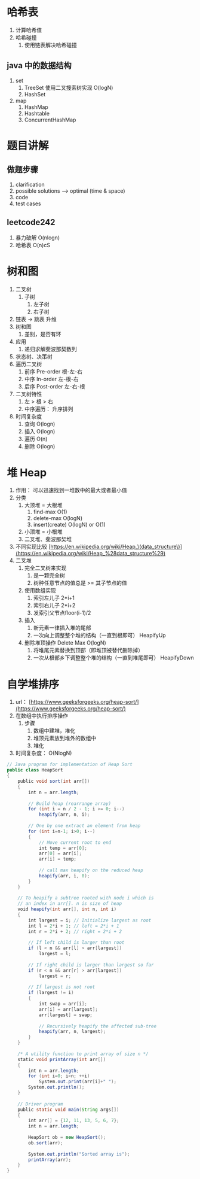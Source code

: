 # 哈希表
1. 计算哈希值
2. 哈希碰撞
    1. 使用链表解决哈希碰撞

## java 中的数据结构
1. set
    1. TreeSet 使用二叉搜索树实现 O(logN)
    2. HashSet
2. map
    1. HashMap
    2. Hashtable
    3. ConcurrentHashMap

# 题目讲解
## 做题步骤
1. clarification
2. possible solutions --> optimal (time & space)
3. code
4. test cases

## leetcode242
1. 暴力破解 O(nlogn)
2. 哈希表 O(n)cS

# 树和图
1. 二叉树
    1. 子树
        1. 左子树
        2. 右子树
2. 链表 -> 跳表 升维
3. 树和图
    1. 差别，是否有环
4. 应用
    1. 递归求解斐波那契数列
5. 状态树、决策树
6. 遍历二叉树
    1. 前序 Pre-order 根-左-右
    2. 中序 In-order 左-根-右
    3. 后序 Post-order 左-右-根
7. 二叉树特性
    1. 左 > 根 > 右
    2. 中序遍历： 升序排列
8. 时间复杂度
    1. 查询 O(logn)
    2. 插入 O(logn)
    3. 遍历 O(n)
    4. 删除 O(logn)
    
# 堆 Heap
1. 作用： 可以迅速找到一堆数中的最大或者最小值
2. 分类
    1. 大顶堆 = 大根堆
        1. find-max O(1)
        2. delete-max O(logN)
        3. insert(create) O(logN) or O(1)
    2. 小顶堆 = 小根堆
    3. 二叉堆、斐波那契堆
3. 不同实现比较 [https://en.wikipedia.org/wiki/Heap_\(data_structure\)](https://en.wikipedia.org/wiki/Heap_%28data_structure%29)
4. 二叉堆
    1. 完全二叉树来实现
        1. 是一颗完全树
        2. 树种任意节点的值总是 >= 其子节点的值
    2. 使用数组实现
        1. 索引左儿子 2\*i+1
        2. 索引右儿子 2\*i+2
        3. 发索引父节点floor(i-1)/2
    3. 插入
        1. 新元素一律插入堆的尾部
        2. 一次向上调整整个堆的结构（一直到根即可） HeapifyUp
    4. 删除堆顶操作 Delete Max O(logN)
        1. 将堆尾元素替换到顶部（即堆顶被替代删除掉）
        2. 一次从根部乡下调整整个堆的结构（一直到堆尾即可） HeapifyDown

# 自学堆排序
1. url： [https://www.geeksforgeeks.org/heap-sort/](https://www.geeksforgeeks.org/heap-sort/)
2. 在数组中执行排序操作
    1. 步骤
        1. 数组中建堆，堆化
        2. 堆顶元素放到堆外的数组中
        3. 堆化
3. 时间复杂度： O(NlogN)

```java
// Java program for implementation of Heap Sort
public class HeapSort
{
    public void sort(int arr[])
    {
        int n = arr.length;
  
        // Build heap (rearrange array)
        for (int i = n / 2 - 1; i >= 0; i--)
            heapify(arr, n, i);
  
        // One by one extract an element from heap
        for (int i=n-1; i>0; i--)
        {
            // Move current root to end
            int temp = arr[0];
            arr[0] = arr[i];
            arr[i] = temp;
  
            // call max heapify on the reduced heap
            heapify(arr, i, 0);
        }
    }
  
    // To heapify a subtree rooted with node i which is
    // an index in arr[]. n is size of heap
    void heapify(int arr[], int n, int i)
    {
        int largest = i; // Initialize largest as root
        int l = 2*i + 1; // left = 2*i + 1
        int r = 2*i + 2; // right = 2*i + 2
  
        // If left child is larger than root
        if (l < n && arr[l] > arr[largest])
            largest = l;
  
        // If right child is larger than largest so far
        if (r < n && arr[r] > arr[largest])
            largest = r;
  
        // If largest is not root
        if (largest != i)
        {
            int swap = arr[i];
            arr[i] = arr[largest];
            arr[largest] = swap;
  
            // Recursively heapify the affected sub-tree
            heapify(arr, n, largest);
        }
    }
  
    /* A utility function to print array of size n */
    static void printArray(int arr[])
    {
        int n = arr.length;
        for (int i=0; i<n; ++i)
            System.out.print(arr[i]+" ");
        System.out.println();
    }
  
    // Driver program
    public static void main(String args[])
    {
        int arr[] = {12, 11, 13, 5, 6, 7};
        int n = arr.length;
  
        HeapSort ob = new HeapSort();
        ob.sort(arr);
  
        System.out.println("Sorted array is");
        printArray(arr);
    }
}
```